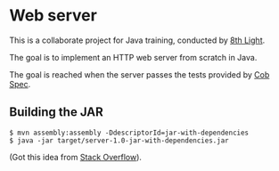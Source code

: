 # Web server

This is a collaborate project for Java training, conducted by [8th
Light](http://www.8thlight.com/).

The goal is to implement an HTTP web server from scratch in Java.

The goal is reached when the server passes the tests provided by [Cob
Spec](https://github.com/8thlight/cob_spec).

## Building the JAR

    $ mvn assembly:assembly -DdescriptorId=jar-with-dependencies
    $ java -jar target/server-1.0-jar-with-dependencies.jar

(Got this idea from [Stack
Overflow](http://stackoverflow.com/a/1729202/1265245)).
